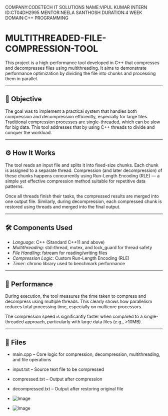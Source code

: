 COMPANY:CODETECH IT SOLUTIONS
NAME:VIPUL KUMAR
INTERN ID:CT04DH2995
MENTOR:NEELA SANTHOSH
DURATION:4 WEEK
DOMAIN:C++ PROGRAMMING


# MULTITHREADED-FILE-COMPRESSION-TOOL
This project is a high-performance tool developed in C++ that compresses and decompresses files using multithreading. It aims to demonstrate performance optimization by dividing the file into chunks and processing them in parallel.

---

## 📌 Objective

The goal was to implement a practical system that handles both compression and decompression efficiently, especially for large files. Traditional compression processes are single-threaded, which can be slow for big data. This tool addresses that by using C++ threads to divide and conquer the workload.

---

## ⚙ How It Works

The tool reads an input file and splits it into fixed-size chunks. Each chunk is assigned to a separate thread. Compression (and later decompression) of these chunks happens concurrently using Run-Length Encoding (RLE) — a simple yet effective compression method suitable for repetitive data patterns.

Once all threads finish their tasks, the compressed results are merged into one output file. Similarly, during decompression, each compressed chunk is restored using threads and merged into the final output.

---

## 🛠 Components Used

- *Language*: C++ (Standard C++11 and above)
- *Multithreading*: std::thread, mutex, and lock_guard for thread safety
- *File Handling*: fstream for reading/writing files
- *Compression Logic*: Custom Run-Length Encoding (RLE)
- *Timer*: chrono library used to benchmark performance

---

## 🚀 Performance

During execution, the tool measures the time taken to compress and decompress using multiple threads. This clearly shows how parallelism reduces total processing time, especially on multicore processors.

The compression speed is significantly faster when compared to a single-threaded approach, particularly with large data files (e.g., >10MB).

---

## 📂 Files

- main.cpp – Core logic for compression, decompression, multithreading, and file operations
- input.txt – Source text file to be compressed
- compressed.txt – Output after compression
- decompressed.txt – Output after restoring original file

- ![Image](https://github.com/user-attachments/assets/5245ec5a-5476-474a-a196-1960bd17c581)

- ![Image](https://github.com/user-attachments/assets/9ce08653-0c5a-443f-81bc-6a022ce15348)


